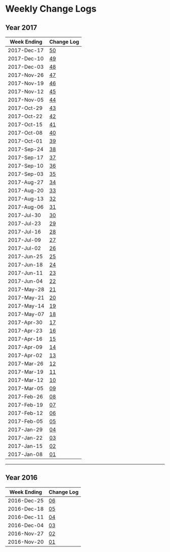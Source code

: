 # Weekly Change Logs

## Year 2017

| **Week Ending** | **Change Log** |
|---|---|
|2017-Dec-17 | [50](2017_50) |
|2017-Dec-10 | [49](2017_49) |
|2017-Dec-03 | [48](2017_48) |
|2017-Nov-26 | [47](2017_47) |
|2017-Nov-19 | [46](2017_46) |
|2017-Nov-12 | [45](2017_45) |
|2017-Nov-05 | [44](2017_44) |
|2017-Oct-29 | [43](2017_43) |
|2017-Oct-22 | [42](2017_42) |
|2017-Oct-15 | [41](2017_41) |
|2017-Oct-08 | [40](2017_40) |
|2017-Oct-01 | [39](2017_39) |
|2017-Sep-24 | [38](2017_38) |
|2017-Sep-17 | [37](2017_37) |
|2017-Sep-10 | [36](2017_36) |
|2017-Sep-03 | [35](2017_35) |
|2017-Aug-27 | [34](2017_34) |
|2017-Aug-20 | [33](2017_33) |
|2017-Aug-13 | [32](2017_32) |
|2017-Aug-06 | [31](2017_31) |
|2017-Jul-30 | [30](2017_30) |
|2017-Jul-23 | [29](2017_29) |
|2017-Jul-16 | [28](2017_28) |
|2017-Jul-09 | [27](2017_27) |
|2017-Jul-02 | [26](2017_26) |
|2017-Jun-25 | [25](2017_25) |
|2017-Jun-18 | [24](2017_24) |
|2017-Jun-11 | [23](2017_23) |
|2017-Jun-04 | [22](2017_22) |
|2017-May-28 | [21](2017_21) |
|2017-May-21 | [20](2017_20) |
|2017-May-14 | [19](2017_19) |
|2017-May-07 | [18](2017_18) |
|2017-Apr-30 | [17](2017_17) |
|2017-Apr-23 | [16](2017_16) |
|2017-Apr-16 | [15](2017_15) |
|2017-Apr-09 | [14](2017_14) |
|2017-Apr-02 | [13](2017_13) |
|2017-Mar-26 | [12](2017_12) |
|2017-Mar-19 | [11](2017_11) |
|2017-Mar-12 | [10](2017_10) |
|2017-Mar-05 | [09](2017_09) |
|2017-Feb-26 | [08](2017_08) |
|2017-Feb-19 | [07](2017_07) |
|2017-Feb-12 | [06](2017_06) |
|2017-Feb-05 | [05](2017_05) |
|2017-Jan-29 | [04](2017_04) |
|2017-Jan-22 | [03](2017_03) |
|2017-Jan-15 | [02](2017_02) |
|2017-Jan-08 | [01](2017_01) |

---

## Year 2016

| **Week Ending** | **Change Log** |
|---|---|
|2016-Dec-25 | [06](2016_06) |
|2016-Dec-18 | [05](2016_05) |
|2016-Dec-11 | [04](2016_04) |
|2016-Dec-04 | [03](2016_03) |      
|2016-Nov-27 | [02](2016_02) |
|2016-Nov-20 | [01](2016_01) |
